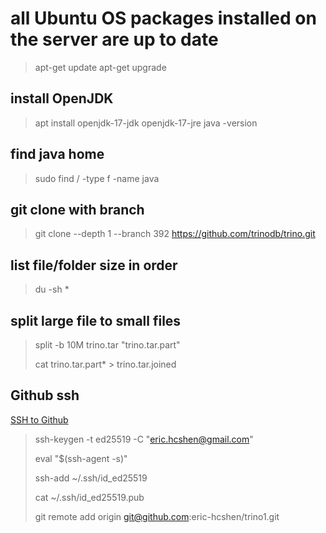 # all Ubuntu OS packages installed on the server are up to date

> apt-get update
> apt-get upgrade

## install OpenJDK

> apt install openjdk-17-jdk openjdk-17-jre
> java -version

## find java home

> sudo find / -type f -name java

## git clone with branch 

> git clone --depth 1 --branch 392 https://github.com/trinodb/trino.git

## list file/folder size in order

> du -sh *

## split large file to small files

> split -b 10M trino.tar "trino.tar.part"
> 
> cat trino.tar.part* > trino.tar.joined

## Github ssh
[SSH to Github](https://docs.github.com/en/authentication/connecting-to-github-with-ssh/generating-a-new-ssh-key-and-adding-it-to-the-ssh-agent)

> ssh-keygen -t ed25519 -C "eric.hcshen@gmail.com"
> 
> eval "$(ssh-agent -s)"
> 
> ssh-add ~/.ssh/id_ed25519
> 
> cat ~/.ssh/id_ed25519.pub
> 
> git remote add origin git@github.com:eric-hcshen/trino1.git

